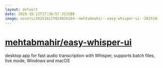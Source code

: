 ```yaml
---
layout: default
date: 2025-10-12T17:30:57.313188
image: assets/20251012T024826184--mehtabmahir--easy-whisper-ui--20251012T025311858--cropped.png
---
```


# [mehtabmahir/easy-whisper-ui](https://github.com/mehtabmahir/easy-whisper-ui)

desktop app for fast audio transcription with Whisper, supports batch files, live mode, Windows and macOS
